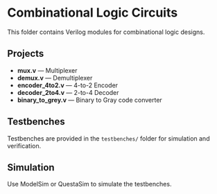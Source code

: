 # Combinational Logic Circuits

This folder contains Verilog modules for combinational logic designs.

## Projects

- **mux.v** — Multiplexer  
- **demux.v** — Demultiplexer  
- **encoder_4to2.v** — 4-to-2 Encoder  
- **decoder_2to4.v** — 2-to-4 Decoder  
- **binary_to_grey.v** — Binary to Gray code converter  

## Testbenches

Testbenches are provided in the `testbenches/` folder for simulation and verification.

## Simulation

Use ModelSim or QuestaSim to simulate the testbenches.
